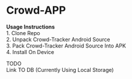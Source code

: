 # Crowd-APP

**Usage Instructions**
 <br />1. Clone Repo
 <br />2. Unpack Crowd-Tracker Android Source
 <br />3. Pack Crowd-Tracker Android Source Into APK
 <br />4. Install On Device
 
TODO
<br />Link TO DB (Currently Using Local Storage)





